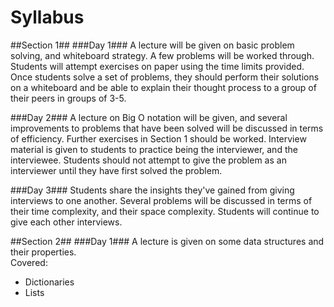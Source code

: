Syllabus
=========

##Section 1##
###Day 1###
A lecture will be given on basic problem solving, and whiteboard strategy. A few problems will be worked through. Students will attempt exercises on paper using the time limits provided. Once students solve a set of problems, they should perform their solutions on a whiteboard and be able to explain their thought process to a group of their peers in groups of 3-5. 

###Day 2###
A lecture on Big O notation will be given, and several improvements to problems that have been solved will be discussed in terms of efficiency. Further exercises in Section 1 should be worked. Interview material is given to students to practice being the interviewer, and the interviewee. Students should not attempt to give the problem as an interviewer until they have first solved the problem. 

###Day 3###
Students share the insights they've gained from giving interviews to one another. Several problems will be discussed in terms of their time complexity, and their space complexity. Students will continue to give each other interviews. 


##Section 2##
###Day 1###
A lecture is given on some data structures and their properties.  
Covered:  
* Dictionaries
* Lists

